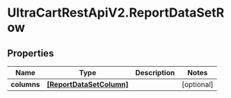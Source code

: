 # UltraCartRestApiV2.ReportDataSetRow

## Properties

Name | Type | Description | Notes
------------ | ------------- | ------------- | -------------
**columns** | [**[ReportDataSetColumn]**](ReportDataSetColumn.md) |  | [optional] 


